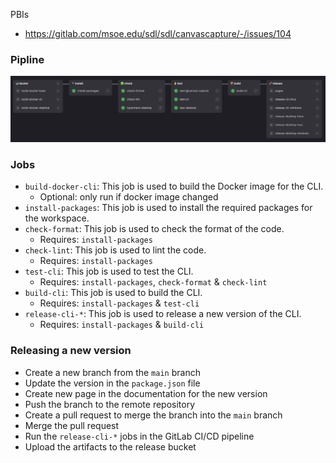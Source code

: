PBIs
- https://gitlab.com/msoe.edu/sdl/sdl/canvascapture/-/issues/104

### Pipline

![pipeline.png](pipeline.png)

### Jobs
- `build-docker-cli`: This job is used to build the Docker image for the CLI.
  - Optional: only run if docker image changed
- `install-packages`: This job is used to install the required packages for the workspace.
- `check-format`: This job is used to check the format of the code.
  - Requires: `install-packages`
- `check-lint`: This job is used to lint the code.
  - Requires: `install-packages`
- `test-cli`: This job is used to test the CLI.
  - Requires: `install-packages`, `check-format` & `check-lint`
- `build-cli`: This job is used to build the CLI.
  - Requires: `install-packages` & `test-cli`
- `release-cli-*`: This job is used to release a new version of the CLI.
  - Requires: `install-packages` & `build-cli`

### Releasing a new version 
- Create a new branch from the `main` branch
- Update the version in the `package.json` file
- Create new page in the documentation for the new version
- Push the branch to the remote repository
- Create a pull request to merge the branch into the `main` branch
- Merge the pull request
- Run the `release-cli-*` jobs in the GitLab CI/CD pipeline
- Upload the artifacts to the release bucket

